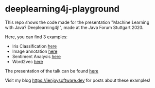 # deeplearning4j-playground


This repo shows the code made for the presentation "Machine Learning with Java? Deeplearning4j!", 
made at the Java Forum Stuttgart 2020.

Here, you can find 3 examples:

- Iris Classification [here](/src/main/java/dev/ienjoysoftware/classification)
- Image annotation [here](/src/main/java/dev/ienjoysoftware/image/classification)
- Sentiment Analysis [here](/src/main/java/dev/ienjoysoftware/nlp)
- Word2vec [here](/src/main/java/dev/ienjoysoftware/nlp/word2vec)

The presentation of the talk can be found [here](/presentation)

Visit my blog https://ienjoysoftware.dev for posts about these examples!
